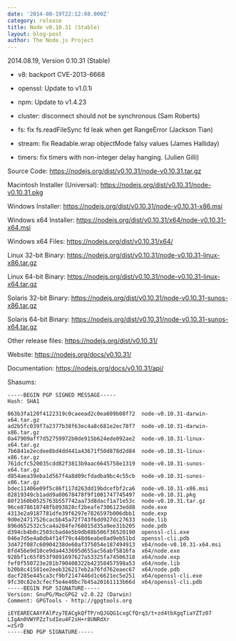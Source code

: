 ```yaml
---
date: '2014-08-19T22:12:08.000Z'
category: release
title: Node v0.10.31 (Stable)
layout: blog-post
author: The Node.js Project
---
```


2014.08.19, Version 0.10.31 (Stable)

- v8: backport CVE-2013-6668

- openssl: Update to v1.0.1i

- npm: Update to v1.4.23

- cluster: disconnect should not be synchronous (Sam Roberts)

- fs: fix fs.readFileSync fd leak when get RangeError (Jackson Tian)

- stream: fix Readable.wrap objectMode falsy values (James Halliday)

- timers: fix timers with non-integer delay hanging. (Julien Gilli)

Source Code: https://nodejs.org/dist/v0.10.31/node-v0.10.31.tar.gz

Macintosh Installer (Universal): https://nodejs.org/dist/v0.10.31/node-v0.10.31.pkg

Windows Installer: https://nodejs.org/dist/v0.10.31/node-v0.10.31-x86.msi

Windows x64 Installer: https://nodejs.org/dist/v0.10.31/x64/node-v0.10.31-x64.msi

Windows x64 Files: https://nodejs.org/dist/v0.10.31/x64/

Linux 32-bit Binary: https://nodejs.org/dist/v0.10.31/node-v0.10.31-linux-x86.tar.gz

Linux 64-bit Binary: https://nodejs.org/dist/v0.10.31/node-v0.10.31-linux-x64.tar.gz

Solaris 32-bit Binary: https://nodejs.org/dist/v0.10.31/node-v0.10.31-sunos-x86.tar.gz

Solaris 64-bit Binary: https://nodejs.org/dist/v0.10.31/node-v0.10.31-sunos-x64.tar.gz

Other release files: https://nodejs.org/dist/v0.10.31/

Website: https://nodejs.org/docs/v0.10.31/

Documentation: https://nodejs.org/docs/v0.10.31/api/

Shasums:

```
-----BEGIN PGP SIGNED MESSAGE-----
Hash: SHA1

863b3fa120f4122319c0caeead2c0ea609b08f72  node-v0.10.31-darwin-x64.tar.gz
ad2b5fc039f7a2377b38f63ec4a8c681e2ec78f7  node-v0.10.31-darwin-x86.tar.gz
0a47909aff7d52759972b0de915b624ede092ae2  node-v0.10.31-linux-x64.tar.gz
7b6841e2ecdee8bd4dd441a43671f50d878d2d84  node-v0.10.31-linux-x86.tar.gz
761dcfc520035cdd82f3813b9aac6645758e1319  node-v0.10.31-sunos-x64.tar.gz
d854aea39eba1d567f4a8d09cfdadba9bc4c55cb  node-v0.10.31-sunos-x86.tar.gz
bdec11406e09f5c86f117d263dd19bdcefbf2ca6  node-v0.10.31-x86.msi
02819349cb1add9a80678478f9f1001747745497  node-v0.10.31.pkg
80f2160b0525763b557742aa73d8dacf1a71e53c  node-v0.10.31.tar.gz
96ce878618748fb893828cf2beafe7306123edd8  node.exe
4313e2a9187781dfe39f6297e7826597b006dbb1  node.exp
9d0e24717526cacbb45a72f743f6dd927dc27633  node.lib
896d652532c5ca4a284fe768015d35a9ee31b205  node.pdb
d394cb4b0c2503cbad4e5b9db88b506f36520190  openssl-cli.exe
046e7d5e4a0db4f14f79c448d6eabe8ad9eb51bd  openssl-cli.pdb
3d472f087c60904238de60af375054e187494913  x64/node-v0.10.31-x64.msi
8fd456e9d10ce9da4433695d655ac56abf5816fa  x64/node.exe
928bf1c65f853f9891697627a53325fa74506318  x64/node.exp
fef0f550723e281b790408322b42358457598a53  x64/node.lib
b20b8c41581ee2eeb326217eb2a76fd762eaec67  x64/node.pdb
dacf285e445ca3cf9bf2147446d1c6621ec5e251  x64/openssl-cli.exe
9fc30c82e3cfecf5e4e40bc7b45a20161113b66d  x64/openssl-cli.pdb
-----BEGIN PGP SIGNATURE-----
Version: GnuPG/MacGPG2 v2.0.22 (Darwin)
Comment: GPGTools - http://gpgtools.org

iEYEARECAAYFAlPzy7EACgkQfTP/nQJGQG1cxgCfQrq3/t+zd4tbXgqTiaYZTz07
LIgAn0VWYPZzTsdIeu4F2sH+r8UNRdXr
=zSrD
-----END PGP SIGNATURE-----
```
